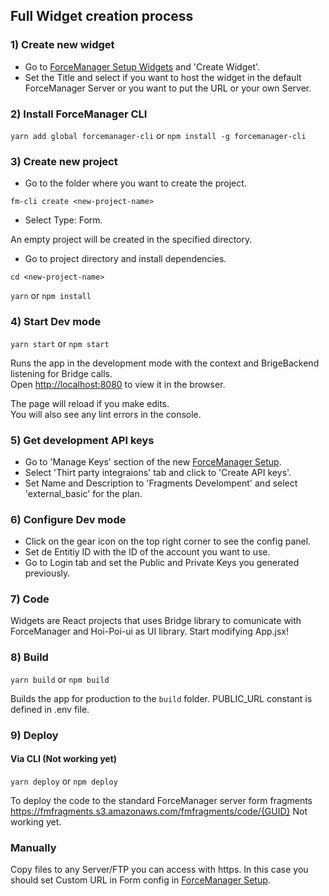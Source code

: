 ## Full Widget creation process

### 1) Create new widget

- Go to [ForceManager Setup Widgets](https://setup.forcemanager.net/#/app/widgets) and 'Create Widget'.
- Set the Title and select if you want to host the widget in the default ForceManager Server or you want to put the URL or your own Server.

### 2) Install ForceManager CLI

`yarn add global forcemanager-cli` or `npm install -g forcemanager-cli`

### 3) Create new project

- Go to the folder where you want to create the project.

`fm-cli create <new-project-name>`

- Select Type: Form.

An empty project will be created in the specified <new-project-name> directory.

- Go to project directory and install dependencies.

`cd <new-project-name>`

`yarn` or `npm install`

### 4) Start Dev mode

`yarn start` or `npm start`

Runs the app in the development mode with the context and BrigeBackend listening for Bridge calls.<br>
Open [http://localhost:8080](http://localhost:8080) to view it in the browser.

The page will reload if you make edits.<br>
You will also see any lint errors in the console.

### 5) Get development API keys

- Go to 'Manage Keys' section of the new [ForceManager Setup](https://setup.forcemanager.net/#/app/apikeys).
- Select 'Thirt party integraions' tab and click to 'Create API keys'.
- Set Name and Description to 'Fragments Develompent' and select 'external_basic' for the plan.

### 6) Configure Dev mode

- Click on the gear icon on the top right corner to see the config panel.
- Set de Entitiy ID with the ID of the account you want to use.
- Go to Login tab and set the Public and Private Keys you generated previously.

### 7) Code

Widgets are React projects that uses Bridge library to comunicate with ForceManager and Hoi-Poi-ui as UI library.
Start modifying App.jsx!

### 8) Build

`yarn build` or `npm build`

Builds the app for production to the `build` folder.
PUBLIC_URL constant is defined in .env file.

### 9) Deploy

#### Via CLI (Not working yet)

`yarn deploy` or `npm deploy`

To deploy the code to the standard ForceManager server form fragments https://fmfragments.s3.amazonaws.com/fmfragments/code/{GUID}
Not working yet.

### Manually

Copy files to any Server/FTP you can access with https.
In this case you should set Custom URL in Form config in [ForceManager Setup](https://setup.forcemanager.net/#/app/forms).
